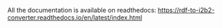 All the documentation is available on readthedocs: https://rdf-to-i2b2-converter.readthedocs.io/en/latest/index.html
